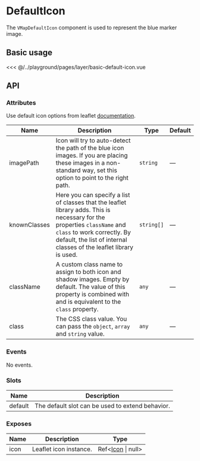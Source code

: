# DefaultIcon

The `VMapDefaultIcon` component is used to represent the blue marker image.

## Basic usage

<ClientOnly>
  <Demo url="/layer/basic-default-icon" >
  
<<< @/../playground/pages/layer/basic-default-icon.vue
  
  </Demo>
</ClientOnly>

## API

### Attributes

Use default icon options from leaflet [documentation](https://leafletjs.com/reference.html#icon-default).

| Name         | Description                                                                                                                                                                                                                    | Type       | Default |
| ------------ | ------------------------------------------------------------------------------------------------------------------------------------------------------------------------------------------------------------------------------ | ---------- | ------- |
| imagePath    | Icon will try to auto-detect the path of the blue icon images. If you are placing these images in a non-standard way, set this option to point to the right path.                                                              | `string`   | —       |
| knownClasses | Here you can specify a list of classes that the leaflet library adds. This is necessary for the properties `className` and `class` to work correctly. By default, the list of internal classes of the leaflet library is used. | `string[]` | —       |
| className    | A custom class name to assign to both icon and shadow images. Empty by default. The value of this property is combined with and is equivalent to the `class` property.                                                         | `any`      | —       |
| class        | The CSS class value. You can pass the `object`, `array` and `string` value.                                                                                                                                                    | `any`      | —       |

### Events

No events.

### Slots

| Name    | Description                                      |
| ------- | ------------------------------------------------ |
| default | The default slot can be used to extend behavior. |

### Exposes

| Name | Description            | Type                                             |
| ---- | ---------------------- | ------------------------------------------------ |
| icon | Leaflet icon instance. | Ref<[Icon](/components/types.html#icon) \| null> |
